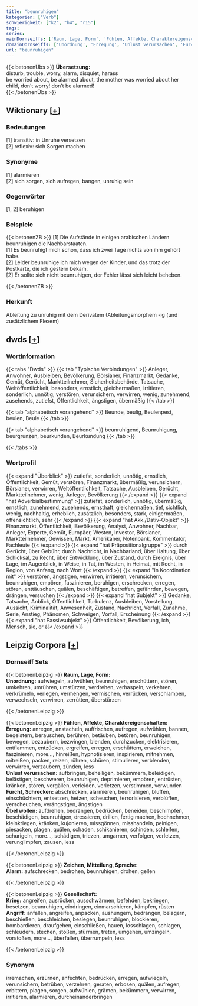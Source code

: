 ```yaml
---
title: "beunruhigen"
kategorien: ["Verb"]
schwierigkeit: ["k2", "h4", "r15"]
tags:
series:
mainDornseiffs: ['Raum, Lage, Form', 'Fühlen, Affekte, Charaktereigenschaften', 'Zeichen, Mitteilung, Sprache', 'Gesellschaft']
domainDornseiffs: ['Unordnung', 'Erregung', 'Unlust verursachen', 'Furcht, Schrecken', 'Übel wollen', 'Alarm', 'Krieg', 'Angriff']
url: "beunruhigen"
---
```


{{< betonenÜbs >}}
**Übersetzung:**  
disturb, trouble, worry, alarm, disquiet, harass  
be worried about, be alarmed about, the mother was worried about her child, don’t worry! don’t be alarmed!  
{{< /betonenÜbs >}}

## Wiktionary [[+](https://de.wiktionary.org/wiki/beunruhigen)]

### Bedeutungen
[1] transitiv: in Unruhe versetzen  
[2] reflexiv: sich Sorgen machen  

### Synonyme
[1] alarmieren  
[2] sich sorgen, sich aufregen, bangen, unruhig sein  

### Gegenwörter
[1, 2] beruhigen  

### Beispiele
{{< betonenZB >}}
[1] Die Aufstände in einigen arabischen Ländern beunruhigen die Nachbarstaaten.  
[1] Es beunruhigt mich schon, dass ich zwei Tage nichts von ihm gehört habe.  
[2] Leider beunruhige ich mich wegen der Kinder, und das trotz der Postkarte, die ich gestern bekam.  
[2] Er sollte sich nicht beunruhigen, der Fehler lässt sich leicht beheben.  

{{< /betonenZB >}}
### Herkunft
Ableitung zu unruhig mit dem Derivatem (Ableitungsmorphem -ig (und zusätzlichem Flexem)  



## dwds [[+](https://www.dwds.de/wb/beunruhigen)]

### Wortinformation
{{< tabs "Dwds" >}}
{{< tab "Typische Verbindungen" >}}
Anleger, Anwohner, Ausbleiben, Bevölkerung, Börsianer, Finanzmarkt, Gedanke, Gemüt, Gerücht, Marktteilnehmer, Sicherheitsbehörde, Tatsache, Weltöffentlichkeit, besonders, ernstlich, gleichermaßen, irritieren, sonderlich, unnötig, verstören, verunsichern, verwirren, wenig, zunehmend, zusehends, zutiefst, Öffentlichkeit, ängstigen, übermäßig
{{< /tab >}}

{{< tab "alphabetisch vorangehend" >}}
Beunde, beulig, Beulenpest, beulen, Beule
{{< /tab >}}

{{< tab "alphabetisch vorangehend" >}}
beunruhigend, Beunruhigung, beurgrunzen, beurkunden, Beurkundung
{{< /tab >}}

{{< /tabs >}}

### Wortprofil
{{< expand "Überblick" >}} zutiefst, sonderlich, unnötig, ernstlich, Öffentlichkeit, Gemüt, verstören, Finanzmarkt, übermäßig, verunsichern, Börsianer, verwirren, Weltöffentlichkeit, Tatsache, Ausbleiben, Gerücht, Marktteilnehmer, wenig, Anleger, Bevölkerung {{< /expand >}}
{{< expand "hat Adverbialbestimmung" >}} zutiefst, sonderlich, unnötig, übermäßig, ernstlich, zunehmend, zusehends, ernsthaft, gleichermaßen, tief, sichtlich, wenig, nachhaltig, erheblich, zusätzlich, besonders, stark, einigermaßen, offensichtlich, sehr {{< /expand >}}
{{< expand "hat Akk./Dativ-Objekt" >}} Finanzmarkt, Öffentlichkeit, Bevölkerung, Analyst, Anwohner, Nachbar, Anleger, Experte, Gemüt, Europäer, Westen, Investor, Börsianer, Marktteilnehmer, Gewissen, Markt, Amerikaner, Notenbank, Kommentator, Fachleute {{< /expand >}}
{{< expand "hat Präpositionalgruppe" >}} durch Gerücht, über Gebühr, durch Nachricht, in Nachbarland, über Haltung, über Schicksal, zu Recht, über Entwicklung, über Zustand, durch Ereignis, über Lage, im Augenblick, in Weise, in Tat, im Westen, in Heimat, mit Recht, in Region, von Anfang, nach Wort {{< /expand >}}
{{< expand "in Koordination mit" >}} verstören, ängstigen, verwirren, irritieren, verunsichern, beunruhigen, empören, faszinieren, beruhigen, erschrecken, erregen, stören, enttäuschen, quälen, beschäftigen, betreffen, gefährden, bewegen, drängen, versuchen {{< /expand >}}
{{< expand "hat Subjekt" >}} Gedanke, Tatsache, Anblick, Öffentlichkeit, Turbulenz, Ausbleiben, Vorstellung, Aussicht, Kriminalität, Anwesenheit, Zustand, Nachricht, Verfall, Zunahme, Serie, Anstieg, Phänomen, Schweigen, Vorfall, Erscheinung {{< /expand >}}
{{< expand "hat Passivsubjekt" >}} Öffentlichkeit, Bevölkerung, ich, Mensch, sie, er {{< /expand >}}

## Leipzig Corpora [[+](https://corpora.uni-leipzig.de/en/res?word=beunruhigen&corpusId=deu_newscrawl-public_2018)]

### Dornseiff Sets
{{< betonenLeipzig >}}
**Raum, Lage, Form:**  
**Unordnung:** aufwiegeln, aufwühlen, beunruhigen, erschüttern, stören, umkehren, umrühren, umstürzen, verdrehen, verhaspeln, verkehren, verkrümeln, verlegen, vermengen, vermischen, verrücken, verschlampen, verwechseln, verwirren, zerrütten, überstürzen  

{{< /betonenLeipzig >}}


{{< betonenLeipzig >}}
**Fühlen, Affekte, Charaktereigenschaften:**  
**Erregung:** anregen, anstacheln, auffrischen, aufregen, aufwühlen, bannen, begeistern, berauschen, berühren, betäuben, betören, beunruhigen, bewegen, bezaubern, bezwingen, blenden, durchzucken, elektrisieren, entflammen, entzücken, ergreifen, erregen, erschüttern, erweichen, faszinieren, more..., hinreißen, hypnotisieren, inspirieren, mitnehmen, mitreißen, packen, reizen, rühren, schüren, stimulieren, verblenden, verwirren, verzaubern, zünden, less  
**Unlust verursachen:** aufbringen, behelligen, bekümmern, beleidigen, belästigen, beschweren, beunruhigen, deprimieren, empören, entrüsten, kränken, stören, vergällen, verleiden, verletzen, verstimmen, verwunden  
**Furcht, Schrecken:** abschrecken, alarmieren, beunruhigen, bluffen, einschüchtern, entsetzen, hetzen, scheuchen, terrorisieren, verblüffen, verscheuchen, verängstigen, ängstigen  
**Übel wollen:** aufdrehen, bedrängen, bedrücken, beneiden, beschimpfen, beschädigen, beunruhigen, dressieren, drillen, fertig machen, hochnehmen, kleinkriegen, kränken, kujonieren, missgönnen, misshandeln, peinigen, piesacken, plagen, quälen, schaden, schikanieren, schinden, schleifen, schurigeln, more..., schädigen, triezen, umgarnen, verfolgen, verletzen, verunglimpfen, zausen, less  

{{< /betonenLeipzig >}}


{{< betonenLeipzig >}}
**Zeichen, Mitteilung, Sprache:**  
**Alarm:** aufschrecken, bedrohen, beunruhigen, drohen, gellen  

{{< /betonenLeipzig >}}


{{< betonenLeipzig >}}
**Gesellschaft:**  
**Krieg:** angreifen, ausrücken, ausschwärmen, befehden, bekriegen, besetzen, beunruhigen, eindringen, einmarschieren, kämpfen, rüsten  
**Angriff:** anfallen, angreifen, anpacken, aushungern, bedrängen, belagern, beschießen, beschleichen, besiegen, beunruhigen, blockieren, bombardieren, draufgehen, einschließen, hauen, losschlagen, schlagen, schleudern, stechen, stoßen, stürmen, treten, umgehen, umzingeln, vorstoßen, more..., überfallen, überrumpeln, less  

{{< /betonenLeipzig >}}

### Synonym
irremachen, erzürnen, anfechten, bedrücken, erregen, aufwiegeln, verunsichern, betrüben, verzehren, geraten, erbosen, quälen, aufregen, erbittern, plagen, sorgen, aufwühlen, grämen, bekümmern, verwirren, irritieren, alarmieren, durcheinanderbringen

